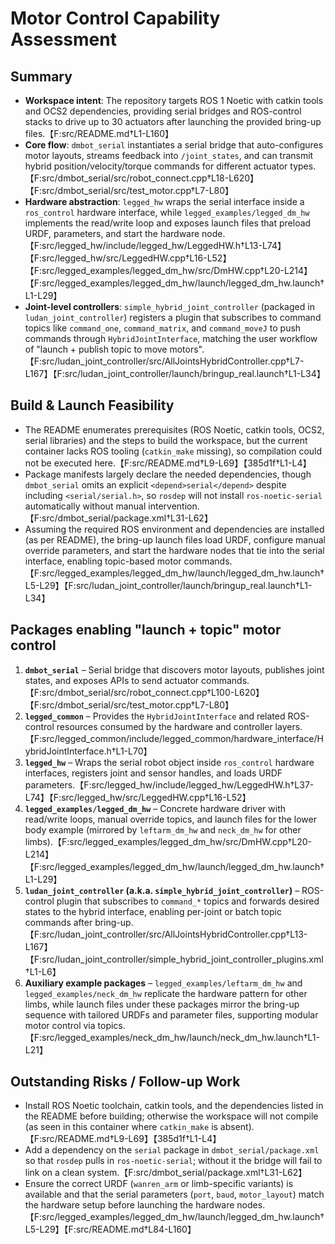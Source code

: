 # Motor Control Capability Assessment

## Summary
- **Workspace intent**: The repository targets ROS 1 Noetic with catkin tools and OCS2 dependencies, providing serial bridges and ROS-control stacks to drive up to 30 actuators after launching the provided bring-up files.【F:src/README.md†L1-L160】
- **Core flow**: `dmbot_serial` instantiates a serial bridge that auto-configures motor layouts, streams feedback into `/joint_states`, and can transmit hybrid position/velocity/torque commands for different actuator types.【F:src/dmbot_serial/src/robot_connect.cpp†L18-L620】【F:src/dmbot_serial/src/test_motor.cpp†L7-L80】
- **Hardware abstraction**: `legged_hw` wraps the serial interface inside a `ros_control` hardware interface, while `legged_examples/legged_dm_hw` implements the read/write loop and exposes launch files that preload URDF, parameters, and start the hardware node.【F:src/legged_hw/include/legged_hw/LeggedHW.h†L13-L74】【F:src/legged_hw/src/LeggedHW.cpp†L16-L52】【F:src/legged_examples/legged_dm_hw/src/DmHW.cpp†L20-L214】【F:src/legged_examples/legged_dm_hw/launch/legged_dm_hw.launch†L1-L29】
- **Joint-level controllers**: `simple_hybrid_joint_controller` (packaged in `ludan_joint_controller`) registers a plugin that subscribes to command topics like `command_one`, `command_matrix`, and `command_moveJ` to push commands through `HybridJointInterface`, matching the user workflow of "launch + publish topic to move motors".【F:src/ludan_joint_controller/src/AllJointsHybridController.cpp†L7-L167】【F:src/ludan_joint_controller/launch/bringup_real.launch†L1-L34】

## Build & Launch Feasibility
- The README enumerates prerequisites (ROS Noetic, catkin tools, OCS2, serial libraries) and the steps to build the workspace, but the current container lacks ROS tooling (`catkin_make` missing), so compilation could not be executed here.【F:src/README.md†L9-L69】【385d1f†L1-L4】
- Package manifests largely declare the needed dependencies, though `dmbot_serial` omits an explicit `<depend>serial</depend>` despite including `<serial/serial.h>`, so `rosdep` will not install `ros-noetic-serial` automatically without manual intervention.【F:src/dmbot_serial/package.xml†L31-L62】
- Assuming the required ROS environment and dependencies are installed (as per README), the bring-up launch files load URDF, configure manual override parameters, and start the hardware nodes that tie into the serial interface, enabling topic-based motor commands.【F:src/legged_examples/legged_dm_hw/launch/legged_dm_hw.launch†L5-L29】【F:src/ludan_joint_controller/launch/bringup_real.launch†L1-L34】

## Packages enabling "launch + topic" motor control
1. **`dmbot_serial`** – Serial bridge that discovers motor layouts, publishes joint states, and exposes APIs to send actuator commands.【F:src/dmbot_serial/src/robot_connect.cpp†L100-L620】【F:src/dmbot_serial/src/test_motor.cpp†L7-L80】
2. **`legged_common`** – Provides the `HybridJointInterface` and related ROS-control resources consumed by the hardware and controller layers.【F:src/legged_common/include/legged_common/hardware_interface/HybridJointInterface.h†L1-L70】
3. **`legged_hw`** – Wraps the serial robot object inside `ros_control` hardware interfaces, registers joint and sensor handles, and loads URDF parameters.【F:src/legged_hw/include/legged_hw/LeggedHW.h†L37-L74】【F:src/legged_hw/src/LeggedHW.cpp†L16-L52】
4. **`legged_examples/legged_dm_hw`** – Concrete hardware driver with read/write loops, manual override topics, and launch files for the lower body example (mirrored by `leftarm_dm_hw` and `neck_dm_hw` for other limbs).【F:src/legged_examples/legged_dm_hw/src/DmHW.cpp†L20-L214】【F:src/legged_examples/legged_dm_hw/launch/legged_dm_hw.launch†L1-L29】
5. **`ludan_joint_controller` (a.k.a. `simple_hybrid_joint_controller`)** – ROS-control plugin that subscribes to `command_*` topics and forwards desired states to the hybrid interface, enabling per-joint or batch topic commands after bring-up.【F:src/ludan_joint_controller/src/AllJointsHybridController.cpp†L13-L167】【F:src/ludan_joint_controller/simple_hybrid_joint_controller_plugins.xml†L1-L6】
6. **Auxiliary example packages** – `legged_examples/leftarm_dm_hw` and `legged_examples/neck_dm_hw` replicate the hardware pattern for other limbs, while launch files under these packages mirror the bring-up sequence with tailored URDFs and parameter files, supporting modular motor control via topics.【F:src/legged_examples/neck_dm_hw/launch/neck_dm_hw.launch†L1-L21】

## Outstanding Risks / Follow-up Work
- Install ROS Noetic toolchain, catkin tools, and the dependencies listed in the README before building; otherwise the workspace will not compile (as seen in this container where `catkin_make` is absent).【F:src/README.md†L9-L69】【385d1f†L1-L4】
- Add a dependency on the `serial` package in `dmbot_serial/package.xml` so that `rosdep` pulls in `ros-noetic-serial`; without it the bridge will fail to link on a clean system.【F:src/dmbot_serial/package.xml†L31-L62】
- Ensure the correct URDF (`wanren_arm` or limb-specific variants) is available and that the serial parameters (`port`, `baud`, `motor_layout`) match the hardware setup before launching the hardware nodes.【F:src/legged_examples/legged_dm_hw/launch/legged_dm_hw.launch†L5-L29】【F:src/README.md†L84-L160】
